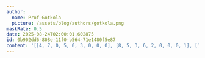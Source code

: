 ```yaml
---
author:
  name: Prof Gotkola
  picture: /assets/blog/authors/gotkola.png
maskRate: 0.5
date: 2025-08-24T02:00:01.602875
id: 0b902dd6-808e-11f0-b564-71e1480f5e87
content: '[[4, 7, 0, 5, 0, 3, 0, 0, 0], [8, 5, 3, 6, 2, 0, 0, 0, 1], [1, 2, 0, 4, 8, 0, 3, 0, 0], [7, 0, 1, 3, 6, 0, 0, 9, 8], [0, 9, 5, 0, 7, 0, 0, 6, 0], [3, 0, 0, 0, 0, 4, 5, 0, 0], [0, 0, 0, 0, 3, 6, 0, 0, 0], [9, 0, 2, 1, 4, 0, 7, 0, 0], [6, 0, 0, 9, 0, 2, 1, 3, 4]]'
---
```

